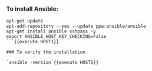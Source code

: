 

### To install Ansible:

```
apt-get update
apt-add-repository --yes --update ppa:ansible/ansible
apt-get install ansible sshpass -y
export ANSIBLE_HOST_KEY_CHECKING=False
```{{execute HOST1}}

### To verify the installation

`ansible -version`{{execute HOST1}}
